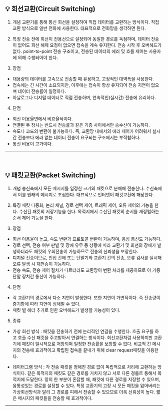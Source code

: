## 💡 회선교환(Circuit Switching)
1. 개념
교환기를 통해 통신 회선을 설정하여 직접 데이터를 교환하는 방식이다. 직접교환 방식으로 일반 전화에 사용한다.
대표적으로 전화망을 생각하면 된다.

2. 특징
전송 전에 회선이 전용선으로 설정되어 동일한 경로를 독점하며, 데이터 전송이 없어도 회선 해제 요청이 없으면 접속을 계속 유지한다.
전송 시작 후 오버헤드가 없다. point-to-point 전송 구조이고, 전송된 데이터의 에러 및 흐름 제어는 사용자에 의해 수행되어야 한다.

3. 장점
- 대용량의 데이터를 고속으로 전송할 때 유용하고, 고정적인 대역폭을 사용한다.
- 접속에는 긴 시간이 소요되지만, 이후에는 접속이 항상 유지되어 전송 지연이 없으며 데이터 전송률이 일정하다.
- 아날로그나 디지털 데이터로 직접 전송하며, 연속적인(실시간) 전송에 유리하다.

4. 단점
- 회신 이용율면에서 비효율적이다.
- 연결된 두 장치는 반드시 전송률과 같은 기종 사이에서만 송수신이 가능하다.
- 속도나 코드의 변환이 불가능하다. 즉, 교환망 내에서의 에러 제어가 어려워서 실시간 전송보다 에러 없는 데이터 전송이 요구되는 구조에서는 부적합하다.
- 통신 비용이 고가이다.

-----
</br>

## 💡 패킷교환(Packet Switching)
1. 개념
송신측에서 모든 메시지를 일정한 크기의 패킷으로 분해해 전송한다. 수신측에서 이를 원래의 메시지로 조립한다.
대표적으로 인터넷이 패킷교환에 해당한다.

2. 특징
패킷 다중화, 논리 채널, 경로 선택 제어, 트래픽 제어, 오류 제어의 기능을 한다.
수신된 패킷의 저장기능을 한다.
목적지에서 수신된 패킷의 순서를 재정렬하는 순서 제어 기능을 한다.

3. 장점
- 회선 이용율이 높고, 속도 변환과 프로토콜 변환이 가능하며, 음성 통신도 가능하다.
- 경로 선택, 전송 여부 판별 및 장애 유무 등 상황에 따라 교환기 및 회선의 장애가 발생하더라도 패킷의 우회전송이 가능하므로 전송의 신뢰성을 보장한다.
- 디지털 전송이므로, 인접 간에 또는 단말기와 교환기 간의 전송, 오류 검사를 실시해 오류 발생 시 재전송이 가능하다.
- 전송 속도, 전송 제어 절차가 다르더라도 교환망이 변환 처리를 제공하므로 이 기종 단말 장치간 통신이 가능하다.

4. 단점
- 각 교환기의 경로에서 다소 지연이 발생한다. 또한 지연이 가변적이다. 즉 전송량이 증기함에 따라 지연이 심해질 수 있다.
- 패킷 별 헤더 추가로 인한 오버헤드가 발생할 가능성이 있다.

5. 종류
- 가상 회선 방식 : 패킷을 전송하기 전에 논리적인 연결을 수행한다. 호출 요구를 하고 호출 수신 패킷을 주고받아서 연결하는 방식이다. 
회선교환처럼 사용하지만 교환기에 패킷이 일시적으로 저장되며 일정한 전송률을 보장할 수 없다. 비교적 긴 메시지의 전송에 효과적이고 확립된 접속을 끝내기 위해 clear request패킷을 이용한다.

- 데이터그램 방식 : 각 전송 패킷을 정해진 경로 없이 독립적으로 처리해 교환하는 방식이다. 같은 목적지의 패킷도 같은 경로를 거치지 않고 서로 다른 경롤르 통해서 목적지에 도달한다.
망의 한 부분이 혼잡할 때, 패킷에 다른 경로를 지정할 수 있으며, 융통성있는 경로를 설정할 수 있다. 
특정 교환기의 고장 시 모든 패킷을 잃어버리는 가상회선방식과 달리 그 경로를 피해서 전송할 수 있으므로 더욱 신뢰성이 높다. 짧은 메시지의 패킷들을 전송할 때 효과적이다.

-----
</br>
